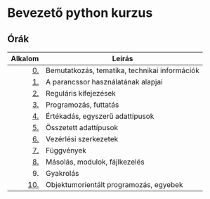 # Bevezető python kurzus

## Órák

| Alkalom | Leírás |
|--------:|--------|
| [0.](https://github.com/mittelholcz/python2019/blob/master/00.intro/)   | Bemutatkozás, tematika, technikai információk |
| [1.](https://github.com/mittelholcz/python2019/blob/master/01.shell/)   | A parancssor használatának alapjai |
| [2.](https://github.com/mittelholcz/python2019/blob/master/02.regex/)   | Reguláris kifejezések |
| [3.](https://github.com/mittelholcz/python2019/blob/master/03.prog/)    | Programozás, futtatás |
| [4.](https://github.com/mittelholcz/python2019/blob/master/04.types/)   | Értékadás, egyszerű adattípusok |
| [5.](https://github.com/mittelholcz/python2019/blob/master/05.comp/)    | Összetett adattípusok |
| [6.](https://github.com/mittelholcz/python2019/blob/master/06.ctrl/)    | Vezérlési szerkezetek |
| [7.](https://github.com/mittelholcz/python2019/blob/master/07.func/)    | Függvények |
| [8.](https://github.com/mittelholcz/python2019/blob/master/08.modules/) | Másolás, modulok, fájlkezelés |
| 9.                                                                      | Gyakrolás |
| [10.](https://github.com/mittelholcz/python2019/blob/master/10.oop/)     | Objektumorientált programozás, egyebek |
